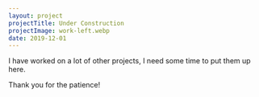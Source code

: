 ```yaml
---
layout: project
projectTitle: Under Construction
projectImage: work-left.webp
date: 2019-12-01
---
```


I have worked on a lot of other projects, I need some time to put them up here.

Thank you for the patience!
